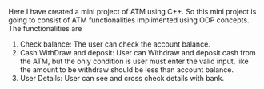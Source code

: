 Here I have created a mini project of ATM using C++.
So this mini project is going to consist of ATM functionalities implimented using OOP concepts.
The functionalities are 
1) Check balance: The user can check the account balance.
2) Cash WithDraw and deposit: User can Withdraw and deposit cash  from the ATM, but the only condition is user must enter the valid input, like the amount to be withdraw should be less than account balance.
3) User Details: User can see and cross check  details with bank.

